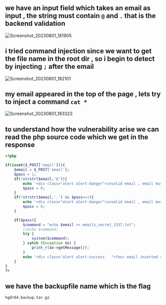 ## we have an input field which takes an email as input , the string must contain `@` and `.` that is the backend validation  
![Screenshot_20230801_181905](https://github.com/kiro6/writeups-ctfs/assets/57776872/156e4d9d-50a1-4a20-8595-93bdbea99f57)

## i tried command injection since we want to get the file name in the root dir , so i begin to detect by injecting `;` after the email 
![Screenshot_20230801_182101](https://github.com/kiro6/writeups-ctfs/assets/57776872/dbf8d1a3-bf65-4412-9de6-453817fc0789)


## my email appeared in the top of the page , lets try to inject a command `cat *`
![Screenshot_20230801_183323](https://github.com/kiro6/writeups-ctfs/assets/57776872/12400d74-164f-4e64-87a0-3a840da84eb6)

## to understand how the vulnerability arise we can read the php source code which we get in the response 
```php
<?php

if(isset($_POST['email'])){
    $email = $_POST['email'];
    $pass = 1;
    if(!strstr($email,'@')){
        echo '<div class="alert alert-danger">invalid email , email must contain @ & dot</div>';
        $pass = 0;
    }
    if(!strstr($email,'.') && $pass==1){
        echo '<div class="alert alert-danger">invalid email , email must contain @ & dot</div>';
        $pass = 0;
    }

    if($pass){
        $command = "echo $email >> emails_secret_1337.txt";
        //echo $command;
        try {
            system($command);
        } catch (Exception $e) {
            print_r($e->getMessage());
        }
        echo '<div class="alert alert-success   ">Your email inserted successfully</div>';
    }
}
?>
```

## we have the backupfile name which is the flag
```
hgdr64.backup.tar.gz
```
